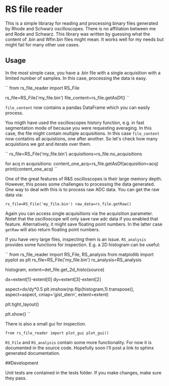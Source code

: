 # RS file reader

This is a simple libraray for reading and processing binary files generated by Rhode and Schwarz oscilloscopes. There is no affiliation between me and Rode and Schwarz. 
This library was written by guessing what the content of .bin and Wfm.bin files might mean. It works well for my needs but might fail for many other use cases.

## Usage

In the most simple case, you have a .bin file with a single acquisition with a limited number of samples. In this case, processing the data is easy. 


``
from rs_file_reader import RS_File

rs_file=RS_File('my_file.bin')
file_content=rs_file.getAsDf()
``

``file_content`` now contains a pandas DataFrame which you can easily process.

You migth have used the oscilloscopes history function, e.g. in fast segmentation mode of because you were requesting averaging. In this case, the file might contain multiple acquisitions. 
In this case ``file_content`` now contatins all acquistions, one after another. So let's check how many acquistions we got and iterate over them.

``
rs_file=RS_File('my_file.bin')
acquisitions=rs_file.no_acquisitions

for acq in acquisitions:
	content_one_acq=rs_file.getAsDf(acquisition=acq)
	print(content_one_acq)
``

One of the great features of R&S oscilloscopes is their large memory depth. However, this poses some challenges to processing the data generated. One way to deal with this is to process raw ADC data.
You can get the raw data via:

``
rs_file=RS_File('my_file.bin')
raw_data=rs_file.getRaw()
``

Again you can access single acquisitions via the acquisition parameter.
Notet that the oscilloscope will only save raw adc data if you enabled that feature. Alternatively, it might save floating point numbers. In the latter case ``getRaw`` will also return floating point numbers.

If you have very large files, inspecting them is an issue. ``RS_analysis`` provides some functions for inspection. E.g. a 2D histogram can be useful: 

``
from rs_file_reader import RS_File, RS_analysis
from matplotlib import pyplot as plt
rs_file=RS_File('my_file.bin')
rs_analysis=RS_analysis

histogram, extent=det_file.get_2d_histo(source)

dx=extent[1]-extent[0]
dy=extent[3]-extent[2]
    
aspect=dx/dy*0.5
plt.imshow(np.flip(histogram,1).transpose(), aspect=aspect, cmap='gist_stern',  extent=extent)

plt.tight_layout()
    
plt.show()
``

There is also a small gui for inspection.

``
from rs_file_reader import plot_gui
plot_gui()
``

``RS_File`` and ``RS_analysis`` contain some more functionality. For now it is documented in the source code. Hopefully soon I'll post a link to sphinx generated documentation.


##Development

Unit tests are contained in the tests folder. If you make changes, make sure they pass. 


